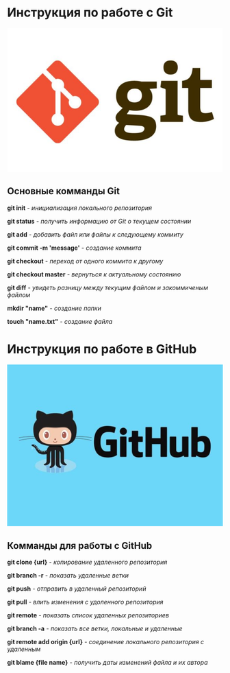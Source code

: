 # Инструкция по работе c Git

![alt](Git.jpg)

## Основные комманды Git

**git init** - _инициализация локального репозитория_

**git status** - _получить информацию от Git о текущем состоянии_

**git add** - _добавить файл или файлы к следующему коммиту_

**git commit -m 'message'** - _создание коммита_

**git checkout** - _переход от одного коммита к другому_

**git checkout master** - _вернуться к актуальному состоянию_

**git diff** - _увидеть разницу между текущим файлом и закоммиченым файлом_

**mkdir "name"** - _создание папки_

**touch "name.txt"** - _создание файла_

# Инструкция по работе в GitHub

![alt](GitHub.jpg)

## Комманды для работы с GitHub

**git clone {url}** - _копирование удаленного репозитория_

**git branch -r** - _показать удаленные ветки_

**git push** - _отправить в удаленный репозиторий_

**git pull** - _влить изменения с удоленного репозитория_

**git remote** - _показать список удаленных репозиториев_

**git branch -a** - _показать все ветки, локальные и удаленные_

**git remote add origin {url}** - _соединение локального репозитория с удаленным_ 

**git blame {file name}** - _получить даты изменений файла и их автора_
